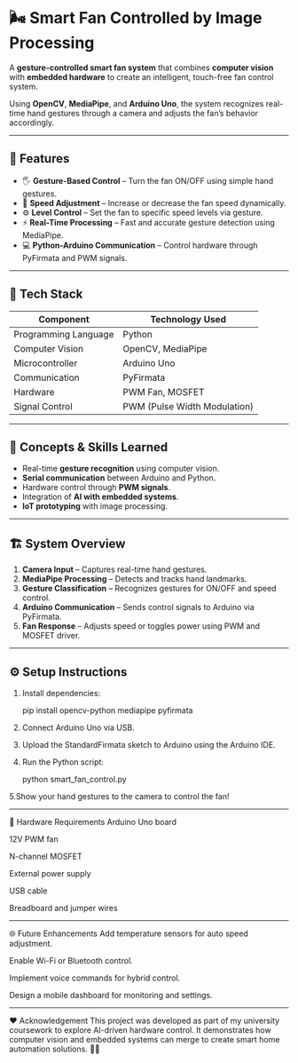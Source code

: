 # 🌬️ Smart Fan Controlled by Image Processing

A **gesture-controlled smart fan system** that combines **computer vision** with **embedded hardware** to create an intelligent, touch-free fan control system.

Using **OpenCV**, **MediaPipe**, and **Arduino Uno**, the system recognizes real-time hand gestures through a camera and adjusts the fan’s behavior accordingly.

---

## 🚀 Features
- 🖐️ **Gesture-Based Control** – Turn the fan ON/OFF using simple hand gestures.  
- 🔄 **Speed Adjustment** – Increase or decrease the fan speed dynamically.  
- ⚙️ **Level Control** – Set the fan to specific speed levels via gesture.  
- ⚡ **Real-Time Processing** – Fast and accurate gesture detection using MediaPipe.  
- 💻 **Python-Arduino Communication** – Control hardware through PyFirmata and PWM signals.  

---

## 🔧 Tech Stack
| Component | Technology Used |
|------------|----------------|
| Programming Language | Python |
| Computer Vision | OpenCV, MediaPipe |
| Microcontroller | Arduino Uno |
| Communication | PyFirmata |
| Hardware | PWM Fan, MOSFET |
| Signal Control | PWM (Pulse Width Modulation) |

---

## 🧠 Concepts & Skills Learned
- Real-time **gesture recognition** using computer vision.  
- **Serial communication** between Arduino and Python.  
- Hardware control through **PWM signals**.  
- Integration of **AI with embedded systems**.  
- **IoT prototyping** with image processing.  

---

## 🏗️ System Overview
1. **Camera Input** – Captures real-time hand gestures.  
2. **MediaPipe Processing** – Detects and tracks hand landmarks.  
3. **Gesture Classification** – Recognizes gestures for ON/OFF and speed control.  
4. **Arduino Communication** – Sends control signals to Arduino via PyFirmata.  
5. **Fan Response** – Adjusts speed or toggles power using PWM and MOSFET driver.  

---

## ⚙️ Setup Instructions
1. Install dependencies:
   
   pip install opencv-python mediapipe pyfirmata
2. Connect Arduino Uno via USB.

3. Upload the StandardFirmata sketch to Arduino using the Arduino IDE.

4. Run the Python script:

   python smart_fan_control.py

  5.Show your hand gestures to the camera to control the fan!

---
🧩 Hardware Requirements
Arduino Uno board

12V PWM fan

N-channel MOSFET

External power supply

USB cable

Breadboard and jumper wires

---
🌐 Future Enhancements
Add temperature sensors for auto speed adjustment.

Enable Wi-Fi or Bluetooth control.

Implement voice commands for hybrid control.

Design a mobile dashboard for monitoring and settings.

---
❤️ Acknowledgement
This project was developed as part of my university coursework to explore AI-driven hardware control.
It demonstrates how computer vision and embedded systems can merge to create smart home automation solutions. 🏡✨
